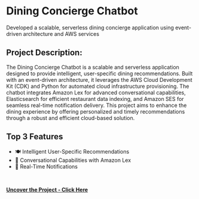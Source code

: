 #  Dining Concierge Chatbot
Developed a scalable, serverless dining concierge application using event-driven architecture and AWS services
<br>

## Project Description:

The Dining Concierge Chatbot is a scalable and serverless application designed to provide intelligent, user-specific dining recommendations. Built with an event-driven architecture, it leverages the AWS Cloud Development Kit (CDK) and Python for automated cloud infrastructure provisioning. The chatbot integrates Amazon Lex for advanced conversational capabilities, Elasticsearch for efficient restaurant data indexing, and Amazon SES for seamless real-time notification delivery. This project aims to enhance the dining experience by offering personalized and timely recommendations through a robust and efficient cloud-based solution.
<br>

## Top 3 Features

* 🍽️ Intelligent User-Specific Recommendations
* 💬 Conversational Capabilities with Amazon Lex
* 📧 Real-Time Notifications

<br>

**[<i class="fa-solid fa-up-right-from-square"></i> Uncover the Project - Click Here](https://github.com/suprateek-sc19/DiningConciergeBot)**
